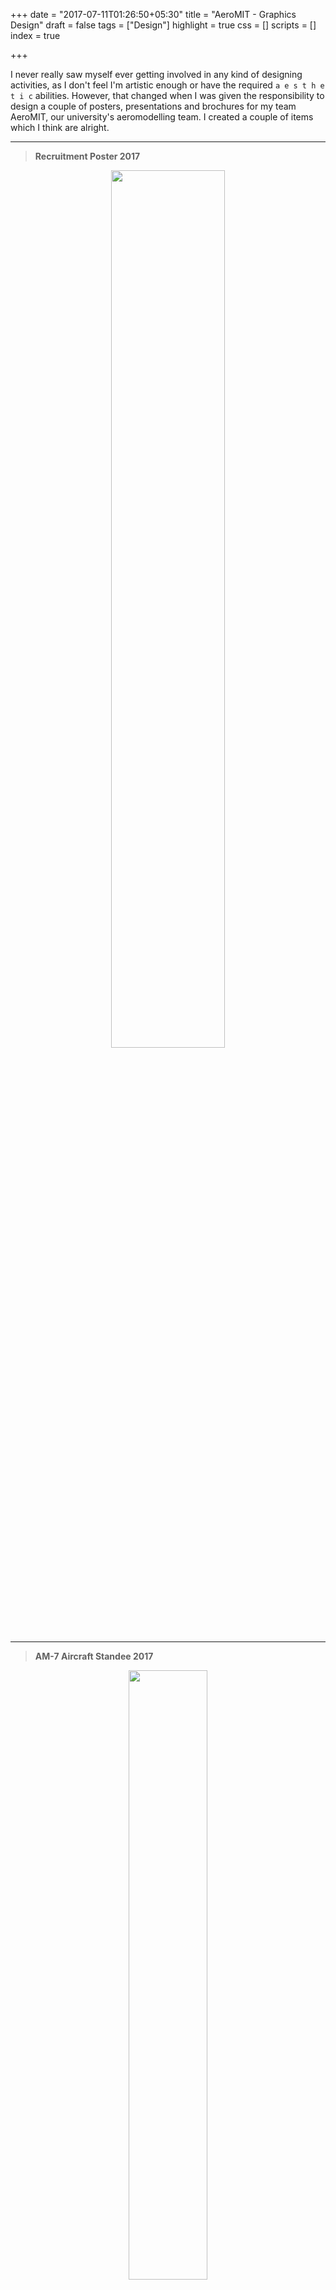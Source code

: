+++
date = "2017-07-11T01:26:50+05:30"
title = "AeroMIT - Graphics Design"
draft = false
tags = ["Design"]
highlight = true
css = []
scripts = []
index = true

+++

I never really saw myself ever getting involved in any kind of designing activities, as I don't feel I'm artistic enough or have the required `a e s t h e t i c` abilities. However, that changed when I was given the responsibility to design a couple of posters, presentations and brochures for my team AeroMIT, our university's aeromodelling team. I created a couple of items which I think are alright.

---

>**Recruitment Poster 2017** 

<div style="text-align:center"><img src="../Graphix/AeroMIT Recruitment Poster 2017.png" width="60%"></div>

---

>**AM-7 Aircraft Standee 2017**

<div style="text-align:center"><img src="../Graphix/StandeeWeb.png" width="50%"></div>

---

>**Recruitment Poster 2016**

<div style="text-align:center"><img src="../Graphix/AeroMIT Recruitment Poster 2016.png" width="60%"></div>

---

>**AM-6 Aircraft Brochure 2016**

<div style="text-align:center"><img src="../Graphix/AM-6 Brochure-1.png" width="95%"></div>
<div style="text-align:center"><img src="../Graphix/AM-6 Brochure-2.png" width="95%"></div>

---
